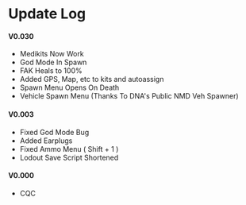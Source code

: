 # Update Log

#### V0.030
* Medikits Now Work
* God Mode In Spawn
* FAK Heals to 100%
* Added GPS, Map, etc to kits and autoassign
* Spawn Menu Opens On Death
* Vehicle Spawn Menu (Thanks To DNA's Public NMD Veh Spawner)

#### V0.003
* Fixed God Mode Bug
* Added Earplugs
* Fixed Ammo Menu ( Shift + 1 )
* Lodout Save Script Shortened

#### V0.000
* CQC
